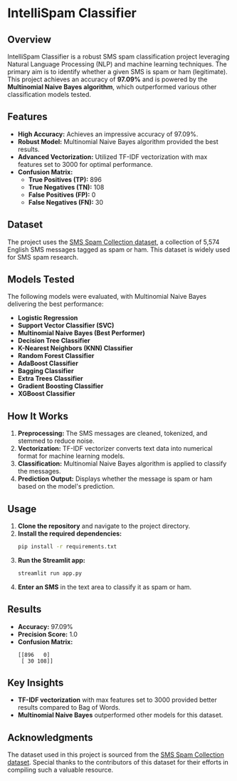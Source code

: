 # IntelliSpam Classifier

## Overview

IntelliSpam Classifier is a robust SMS spam classification project leveraging Natural Language Processing (NLP) and machine learning techniques. The primary aim is to identify whether a given SMS is spam or ham (legitimate). This project achieves an accuracy of **97.09%** and is powered by the **Multinomial Naive Bayes algorithm**, which outperformed various other classification models tested.

## Features

- **High Accuracy:** Achieves an impressive accuracy of 97.09%.
- **Robust Model:** Multinomial Naive Bayes algorithm provided the best results.
- **Advanced Vectorization:** Utilized TF-IDF vectorization with max features set to 3000 for optimal performance.
- **Confusion Matrix:**
  - **True Positives (TP):** 896
  - **True Negatives (TN):** 108
  - **False Positives (FP):** 0
  - **False Negatives (FN):** 30

## Dataset

The project uses the [SMS Spam Collection dataset](https://www.kaggle.com/datasets/uciml/sms-spam-collection-dataset), a collection of 5,574 English SMS messages tagged as spam or ham. This dataset is widely used for SMS spam research.

## Models Tested

The following models were evaluated, with Multinomial Naive Bayes delivering the best performance:

- **Logistic Regression**
- **Support Vector Classifier (SVC)**
- **Multinomial Naive Bayes (Best Performer)**
- **Decision Tree Classifier**
- **K-Nearest Neighbors (KNN) Classifier**
- **Random Forest Classifier**
- **AdaBoost Classifier**
- **Bagging Classifier**
- **Extra Trees Classifier**
- **Gradient Boosting Classifier**
- **XGBoost Classifier**

## How It Works

1. **Preprocessing:** The SMS messages are cleaned, tokenized, and stemmed to reduce noise.
2. **Vectorization:** TF-IDF vectorizer converts text data into numerical format for machine learning models.
3. **Classification:** Multinomial Naive Bayes algorithm is applied to classify the messages.
4. **Prediction Output:** Displays whether the message is spam or ham based on the model's prediction.

## Usage

1. **Clone the repository** and navigate to the project directory.
2. **Install the required dependencies:**
   ```bash
   pip install -r requirements.txt
   ```
3. **Run the Streamlit app:**
   ```bash
   streamlit run app.py
   ```
4. **Enter an SMS** in the text area to classify it as spam or ham.

## Results

- **Accuracy:** 97.09%
- **Precision Score:** 1.0
- **Confusion Matrix:**
  ```
  [[896   0]
   [ 30 108]]
  ```

## Key Insights

- **TF-IDF vectorization** with max features set to 3000 provided better results compared to Bag of Words.
- **Multinomial Naive Bayes** outperformed other models for this dataset.

## Acknowledgments

The dataset used in this project is sourced from the [SMS Spam Collection dataset](https://www.kaggle.com/datasets/uciml/sms-spam-collection-dataset). Special thanks to the contributors of this dataset for their efforts in compiling such a valuable resource.


